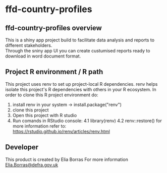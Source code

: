 # ffd-country-profiles
## ffd-country-profiles overview
This is a shiny app project build to facilitate data analysis and reports to different stakeholders. <br/>
Through the sniny app UI you can create custumised reports ready to download in word document format. 
## Project R environment / R path
This project uses renv to set up project-local R dependencies. 
renv helps isolate this project's R dependencies with others in your R ecosystem. 
In order to clone this R project environment do:
1. install renv in your system -> install.package("renv")
2. clone this project
3. Open this project with R studio
4. Run comands in RStudio console:
4.1 library(renv)
4.2 renv::restore()
for more information refer to: https://rstudio.github.io/renv/articles/renv.html 
## Developer
This product is created by Elia Borras
For more information Elia.Borras@defra.gov.uk
